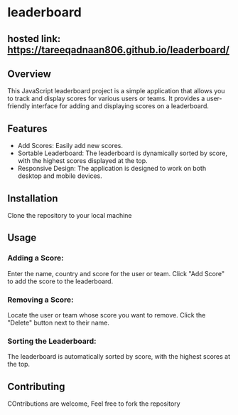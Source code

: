 # leaderboard

## hosted link: https://tareeqadnaan806.github.io/leaderboard/

## Overview
This JavaScript leaderboard project is a simple application that allows you to track and display scores for various users or teams. It provides a user-friendly interface for adding and displaying scores on a leaderboard.

## Features

- Add Scores: Easily add new scores.
- Sortable Leaderboard: The leaderboard is dynamically sorted by score, with the highest scores displayed at the top.
- Responsive Design: The application is designed to work on both desktop and mobile devices.

## Installation
Clone the repository to your local machine 

## Usage

### Adding a Score:
Enter the name, country and score for the user or team.
Click "Add Score" to add the score to the leaderboard.

### Removing a Score:
Locate the user or team whose score you want to remove.
Click the "Delete" button next to their name.

### Sorting the Leaderboard:
The leaderboard is automatically sorted by score, with the highest scores at the top.

## Contributing

COntributions are welcome, Feel free to fork the repository
